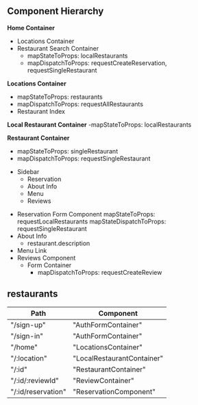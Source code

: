## Component Hierarchy

**Home Container**
  - Locations Container
  - Restaurant Search Container
    - mapStateToProps: localRestaurants
    - mapDispatchToProps: requestCreateReservation, requestSingleRestaurant

**Locations Container**
  - mapStateToProps: restaurants
  - mapDispatchToProps: requestAllRestaurants
  - Restaurant Index

**Local Restaurant Container**
  -mapStateToProps: localRestaurants

**Restaurant Container**
  - mapStateToProps: singleRestaurant
  - mapDispatchToProps: requestSingleRestaurant

  + Sidebar
    - Reservation
    - About Info
    - Menu
    - Reviews

  - Reservation Form Component
    mapStateToProps: requestLocalRestaurants
    mapStateDispatchToProps: requestSingleRestaurant
  - About Info
    - restaurant.description
  - Menu Link
  - Reviews Component
    + Form Container
      - mapDispatchToProps: requestCreateReview


## restaurants
Path                  | Component
----------------------|-----------
"/sign-up"            | "AuthFormContainer"   
"/sign-in"            | "AuthFormContainer"
"/home"               | "LocationsContainer"    
"/:location"          | "LocalRestaurantContainer"
"/:id"                | "RestaurantContainer"  
"/:id/:reviewId"      | "ReviewContainer"    
"/:id/reservation"    | "ReservationComponent"
